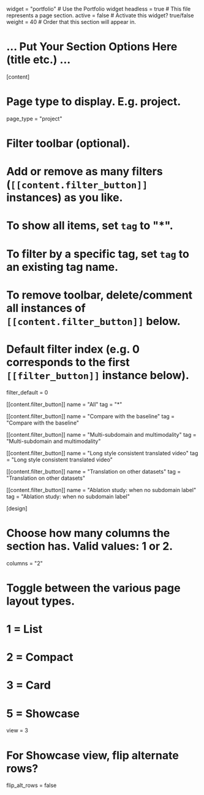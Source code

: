 widget = "portfolio"  # Use the Portfolio widget
headless = true  # This file represents a page section.
active = false  # Activate this widget? true/false
weight = 40  # Order that this section will appear in.


# ... Put Your Section Options Here (title etc.) ...

[content]
  # Page type to display. E.g. project.
  page_type = "project"
  
  # Filter toolbar (optional).
  # Add or remove as many filters (`[[content.filter_button]]` instances) as you like.
  # To show all items, set `tag` to "*".
  # To filter by a specific tag, set `tag` to an existing tag name.
  # To remove toolbar, delete/comment all instances of `[[content.filter_button]]` below.
  
  # Default filter index (e.g. 0 corresponds to the first `[[filter_button]]` instance below).
  filter_default = 0
  
  [[content.filter_button]]
    name = "All"
    tag = "*"
      
  [[content.filter_button]]
    name = "Compare with the baseline"
    tag = "Compare with the baseline"
  
  [[content.filter_button]]
    name = "Multi-subdomain and multimodality"
    tag = "Multi-subdomain and multimodality"
  
  [[content.filter_button]]
    name = "Long style consistent translated video"
    tag = "Long style consistent translated video"
    
  [[content.filter_button]]
    name = "Translation on other datasets"
    tag = "Translation on other datasets"
    
  [[content.filter_button]]
    name = "Ablation study: when no subdomain label"
    tag = "Ablation study: when no subdomain label"
    
    
[design]
  # Choose how many columns the section has. Valid values: 1 or 2.
  columns = "2"

  # Toggle between the various page layout types.
  #   1 = List
  #   2 = Compact  
  #   3 = Card
  #   5 = Showcase
  view = 3

  # For Showcase view, flip alternate rows?
  flip_alt_rows = false
